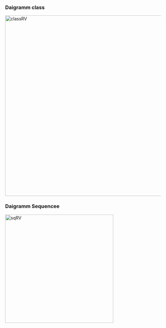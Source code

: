 <h3>Daigramm class</h3>
<img width="583" alt="classRV" src="https://github.com/user-attachments/assets/87d526ed-bcd2-473b-93d0-50109715adcf" />
<h3>Daigramm Sequencee</h3>
<img width="350" alt="sqRV" src="https://github.com/user-attachments/assets/4f288f9b-bdf7-4f5e-82e1-737f9d93519e" />
